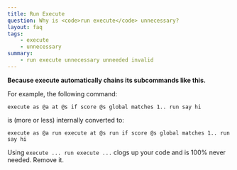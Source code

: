```yaml
---
title: Run Execute
question: Why is <code>run execute</code> unnecessary?
layout: faq
tags:
    - execute
    - unnecessary
summary:
    - run execute unnecessary unneeded invalid
---
```


**Because execute automatically chains its subcommands like this.**

For example, the following command:
```
execute as @a at @s if score @s global matches 1.. run say hi
```
is (more or less) internally converted to:
```
execute as @a run execute at @s run if score @s global matches 1.. run say hi
```

Using `execute ... run execute ...` clogs up your code and is 100% never needed. Remove it.